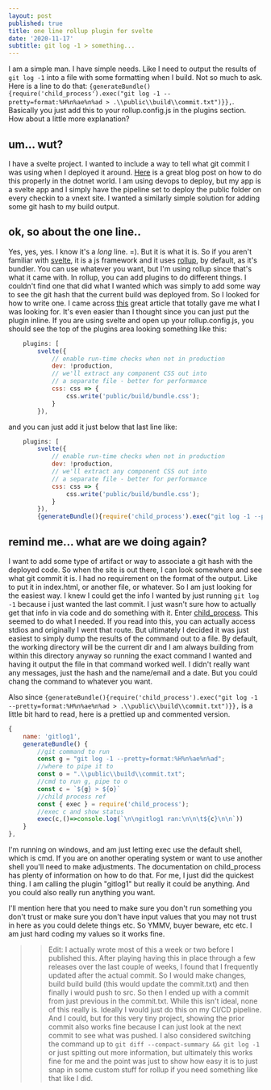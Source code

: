 ```yaml
---
layout: post
published: true
title: one line rollup plugin for svelte
date: '2020-11-17'
subtitle: git log -1 > something...
---
```

I am a simple man. I have simple needs. Like I need to output the results of `git log -1` into a file with some formatting when I build. Not so much to ask. Here is a line to do that: `{generateBundle(){require('child_process').exec("git log -1 --pretty=format:%H%n%ae%n%ad > .\\public\\build\\commit.txt")}},`. Basically you just add this to your rollup.config.js in the plugins section. How about a little more explanation?

## um... wut?

I have a svelte project. I wanted to include a way to tell what git commit I was using when I deployed it around. [Here](https://www.hanselman.com/blog/adding-a-git-commit-hash-and-azure-devops-build-number-and-build-id-to-an-aspnet-website) is a great blog post on how to do this properly in the dotnet world. I am using devops to deploy, but my app is a svelte app and I simply have the pipeline set to deploy the public folder on every checkin to a vnext site. I wanted a similarly simple solution for adding some git hash to my build output.

## ok, so about the one line..

Yes, yes, yes. I know it's a _long_ line. =). But it is what it is. So if you aren't familiar with [svelte](https://svelte.dev/), it is a js framework and it uses [rollup](https://rollupjs.org/), by default, as it's bundler. You can use whatever you want, but I'm using rollup since that's what it came with. In rollup, you can add plugins to do different things. I couldn't find one that did what I wanted which was simply to add some way to see the git hash that the current build was deployed from. So I looked for how to write one. I came across [this](https://lihautan.com/12-line-rollup-plugin/) great article that totally gave me what I was looking for. It's even easier than I thought since you can just put the plugin inline. If you are using svelte and open up your rollup.config.js, you should see the top of the plugins area looking something like this:

```javascript
	plugins: [
		svelte({
			// enable run-time checks when not in production
			dev: !production,
			// we'll extract any component CSS out into
			// a separate file - better for performance
			css: css => {
				css.write('public/build/bundle.css');
			}
		}),
```

and you can just add it just below that last line like:

```javascript
	plugins: [
		svelte({
			// enable run-time checks when not in production
			dev: !production,
			// we'll extract any component CSS out into
			// a separate file - better for performance
			css: css => {
				css.write('public/build/bundle.css');
			}
		}),
        {generateBundle(){require('child_process').exec("git log -1 --pretty=format:%H%n%ae%n%ad > .\\public\\build\\commit.txt")}},
```

## remind me... what are we doing again?

I want to add some type of artifact or way to associate a git hash with the deployed code. So when the site is out there, I can look somewhere and see what git commit it is. I had no requirement on the format of the output. Like to put it in index.html, or another file, or whatever. So I am just looking for the easiest way. I knew I could get the info I wanted by just running `git log -1` because i just wanted the last commit. I just wasn't sure how to actually get that info in via code and do something with it. Enter [child_process](https://nodejs.org/api/child_process.html#child_process_child_process_exec_command_options_callback). This seemed to do what I needed. If you read into this, you can actually access stdios and originally I went that route. But ultimately I decided it was just easiest to simply dump the results of the command out to a file. By default, the working directory will be the current dir and I am always building from within this directory anyway so running the exact command I wanted and having it output the file in that command worked well. I didn't really want any messages, just the hash and the name/email and a date. But you could chang the command to whatever you want.

Also since `{generateBundle(){require('child_process').exec("git log -1 --pretty=format:%H%n%ae%n%ad > .\\public\\build\\commit.txt")}},` is a little bit hard to read, here is a prettied up and commented version.


```javascript
{
	name: 'gitlog1',
	generateBundle() {
		//git command to run
		const g = "git log -1 --pretty=format:%H%n%ae%n%ad";
		//where to pipe it to
		const o = ".\\public\\build\\commit.txt";
		//cmd to run g, pipe to o
		const c = `${g} > ${o}`
		//child process ref
		const { exec } = require('child_process');
		//exec c and show status
		exec(c,()=>console.log(`\n\ngitlog1 ran:\n\n\t${c}\n\n`))
	}
},
```

I'm running on windows, and am just letting exec use the default shell, which is cmd. If you are on another operating system or want to use another shell you'll need to make adjustments. The documentation on child_process has plenty of information on how to do that. For me, I just did the quickest thing. I am calling the plugin "gitlog1" but really it could be anything. And you could also really run anything you want.

I'll mention here that you need to make sure you don't run something you don't trust or make sure you don't have input values that you may not trust in here as you could delete things etc. So YMMV, buyer beware, etc etc. I am just hard coding my values so it works fine.

>> Edit: I actually wrote most of this a week or two before I published this. After playing having this in place through a few releases over the last couple of weeks, I found that I frequently updated after the actual commit. So I would make changes, build build build (this would update the commit.txt) and then finally i would push to src. So then I ended up with a commit from just previous in the commit.txt. While this isn't ideal, none of this really is. Ideally I would just do this on my CI/CD pipeline. And I could, but for this very tiny project, showing the prior commit also works fine because I can just look at the next commit to see what was pushed. I also considered switching the command up to `git diff --compact-summary && git log -1` or just spitting out more information, but ultimately this works fine for me and the point was just to show how easy it is to just snap in some custom stuff for rollup if you need something like that like I did.

